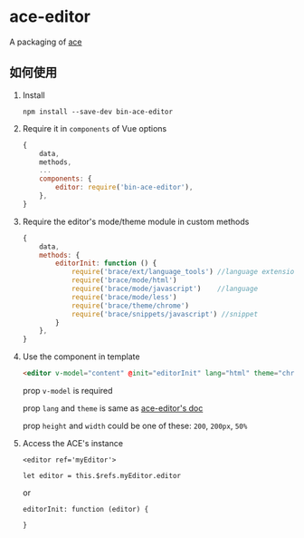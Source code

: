 ace-editor
====================

A packaging of [ace](https://ace.c9.io/)

## 如何使用

1. Install

    ```
    npm install --save-dev bin-ace-editor
    ```
    
2. Require it in `components` of Vue options

    ```js
    {
        data,
        methods,
        ...
        components: {
            editor: require('bin-ace-editor'),
        },
    }
    ```
 
3. Require the editor's mode/theme module in custom methods
    
    ```js
    {
        data,
        methods: {
            editorInit: function () {
                require('brace/ext/language_tools') //language extension prerequsite...
                require('brace/mode/html')                
                require('brace/mode/javascript')    //language
                require('brace/mode/less')
                require('brace/theme/chrome')
                require('brace/snippets/javascript') //snippet
            }
        },
    }
    ```
    
4. Use the component in template

    ```html
    <editor v-model="content" @init="editorInit" lang="html" theme="chrome" width="500" height="100"></editor>
    ```
    
    prop `v-model`  is required
    
    prop `lang` and `theme` is same as [ace-editor's doc](https://github.com/ajaxorg/ace)
    
    prop `height` and `width` could be one of these:  `200`, `200px`, `50%`
    
5. Access the ACE's instance

    `<editor ref='myEditor'>`

    `let editor = this.$refs.myEditor.editor`
    
    or
    
    ```
    editorInit: function (editor) {
    
    }
    ```
    
